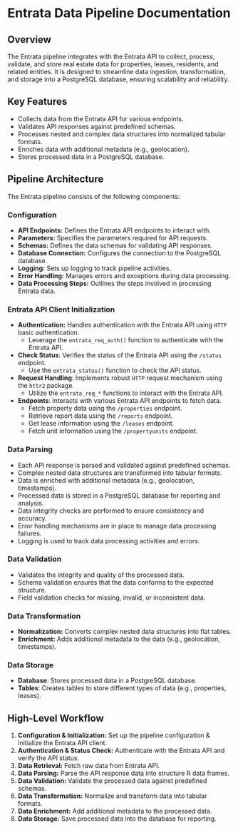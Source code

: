 # Entrata Data Pipeline Documentation

## Overview

The Entrata pipeline integrates with the Entrata API to collect, process, validate, and store real estate data for properties, leases, residents, and related entities. It is designed to streamline data ingestion, transformation, and storage into a PostgreSQL database, ensuring scalability and reliability.

## Key Features

- Collects data from the Entrata API for various endpoints.
- Validates API responses against predefined schemas.
- Processes nested and complex data structures into normalized tabular formats.
- Enriches data with additional metadata (e.g., geolocation).
- Stores processed data in a PostgreSQL database.

## Pipeline Architecture

The Entrata pipeline consists of the following components:

### Configuration

- **API Endpoints:** Defines the Entrata API endpoints to interact with.
- **Parameters:** Specifies the parameters required for API requests.
- **Schemas:** Defines the data schemas for validating API responses.
- **Database Connection:** Configures the connection to the PostgreSQL database.
- **Logging:** Sets up logging to track pipeline activities.
- **Error Handling:** Manages errors and exceptions during data processing.
- **Data Processing Steps:** Outlines the steps involved in processing Entrata data.

### Entrata API Client Initialization

- **Authentication:** Handles authentication with the Entrata API using `HTTP` basic authentication.
  - Leverage the `entrata_req_auth()` function to authenticate with the Entrata API.
- **Check Status**: Verifies the status of the Entrata API using the `/status` endpoint.
  - Use the `entrata_status()` function to check the API status.
- **Request Handling**: Implements robust `HTTP` request mechanism using the `httr2` package.
  - Utilize the `entrata_req_*` functions to interact with the Entrata API.
- **Endpoints**: Interacts with various Entrata API endpoints to fetch data.
  - Fetch property data using the `/properties` endpoint.
  - Retrieve report data using the `/reports` endpoint.
  - Get lease information using the `/leases` endpoint.
  - Fetch unit information using the `/propertyunits` endpoint.

### Data Parsing

- Each API response is parsed and validated against predefined schemas.
- Complex nested data structures are transformed into tabular formats.
- Data is enriched with additional metadata (e.g., geolocation, timestamps).
- Processed data is stored in a PostgreSQL database for reporting and analysis.
- Data integrity checks are performed to ensure consistency and accuracy.
- Error handling mechanisms are in place to manage data processing failures.
- Logging is used to track data processing activities and errors.

### Data Validation

- Validates the integrity and quality of the processed data.
- Schema validation ensures that the data conforms to the expected structure.
- Field validation checks for missing, invalid, or inconsistent data.

### Data Transformation

- **Normalization:** Converts complex nested data structures into flat tables.
- **Enrichment:** Adds additional metadata to the data (e.g., geolocation, timestamps).

### Data Storage

- **Database**: Stores processed data in a PostgreSQL database.
- **Tables**: Creates tables to store different types of data (e.g., properties, leases).

## High-Level Workflow

1. **Configuration & Initialization:** Set up the pipeline configuration & initialize the Entrata API client.
2. **Authentication & Status Check:** Authenticate with the Entrata API and verify the API status.
3. **Data Retrieval:** Fetch raw data from Entrata API.
4. **Data Parsing:** Parse the API response data into structure R data frames.
5. **Data Validation:** Validate the processed data against predefined schemas.
6. **Data Transformation:** Normalize and transform data into tabular formats.
7. **Data Enrichment:** Add additional metadata to the processed data.
8. **Data Storage:** Save processed data into the database for reporting.
